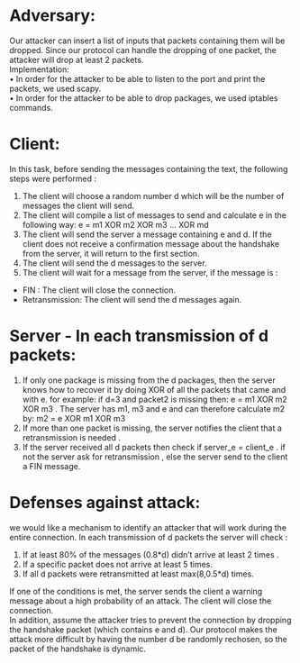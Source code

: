 # Adversary:
Our attacker can insert a list of inputs that packets containing them will be dropped. Since our protocol can handle the dropping of one packet, the attacker will drop at least 2 packets.<br />
Implementation:<br />
• In order for the attacker to be able to listen to the port and print the packets, we used scapy.<br />
• In order for the attacker to be able to drop packages, we used iptables commands.<br />

# Client:
In this task, before sending the messages containing the text, the following steps were performed :<br />
1. The client will choose a random number d which will be the number of messages the client will send.<br />
2. The client will compile a list of messages to send and calculate e in the following way: e = m1 XOR m2 XOR m3 … XOR md<br />
3. The client will send the server a message containing e and d. If the client does not receive a confirmation message about the handshake from the server, it will return to the first section.<br />
4. The client will send the d messages to the server.<br />
5. The client will wait for a message from the server, if the message is :<br />
- FIN : The client will close the connection.<br />
- Retransmission: The client will send the d messages again.<br />

# Server - In each transmission of d packets:
1. If only one package is missing from the d packages, then the server knows how to recover it by doing XOR of all the packets that came and with e. for example: if d=3 and packet2 is missing then: e = m1 XOR m2 XOR m3 . The server has m1, m3 and e and can therefore calculate m2 by: m2 = e XOR m1 XOR m3 <br />
2. If more than one packet is missing, the server notifies the client that a retransmission is needed .<br />
3. If the server received all d packets then check if server_e = client_e . if not the server ask for retransmission , else the server send to the client a FIN message.<br />

# Defenses against attack:
we would like a mechanism to identify an attacker that will work during the entire connection. In each transmission of d packets the server will check :<br />
1. If at least 80% of the messages (0.8*d) didn’t arrive at least 2 times .<br />
2. If a specific packet does not arrive at least 5 times.<br />
3. If all d packets were retransmitted at least max(8,0.5*d) times.

<p>If one of the conditions is met, the server sends the client a warning message about a high probability of an attack. The client will close the connection.<br />
In addition, assume the attacker tries to prevent the connection by dropping the handshake packet (which contains e and d). Our protocol makes the attack more difficult by having the number d be randomly rechosen, so the packet of the handshake is dynamic.</p>
